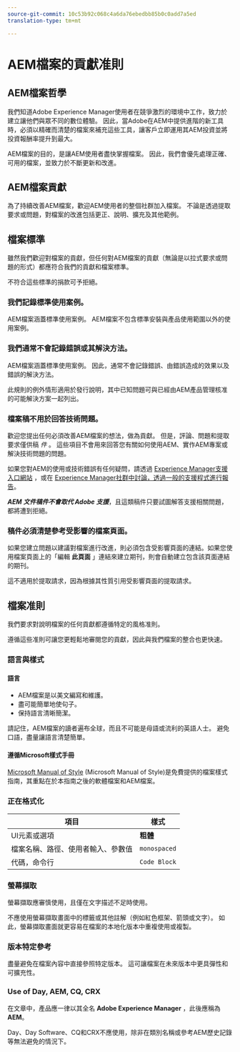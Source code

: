 ```yaml
---
source-git-commit: 10c53b92c068c4a6da76ebedbb85b0c0add7a5ed
translation-type: tm+mt

---
```

# AEM檔案的貢獻准則

## AEM檔案哲學

我們知道Adobe Experience Manager使用者在競爭激烈的環境中工作，致力於建立讓他們與眾不同的數位體驗。 因此，當Adobe在AEM中提供進階的新工具時，必須以精確而清楚的檔案來補充這些工具，讓客戶立即運用其AEM投資並將投資報酬率提升到最大。

AEM檔案的目的，是讓AEM使用者盡快掌握檔案。 因此，我們會優先處理正確、可用的檔案，並致力於不斷更新和改進。

## AEM檔案貢獻

為了持續改善AEM檔案，歡迎AEM使用者的整個社群加入檔案。 不論是透過提取要求或問題，對檔案的改進包括更正、說明、擴充及其他範例。

## 檔案標準

雖然我們歡迎對檔案的貢獻，但任何對AEM檔案的貢獻（無論是以拉式要求或問題的形式）都應符合我們的貢獻和檔案標準。

不符合這些標準的捐款可予拒絕。

### 我們記錄標準使用案例。

AEM檔案涵蓋標準使用案例。 AEM檔案不包含標準安裝與產品使用範圍以外的使用案例。

### 我們通常不會記錄錯誤或其解決方法。

AEM檔案涵蓋標準使用案例。 因此，通常不會記錄錯誤、由錯誤造成的效果以及錯誤的解決方法。

此規則的例外情形適用於發行說明，其中已知問題可與已經由AEM產品管理核准的可能解決方案一起列出。

### 檔案稿不用於回答技術問題。

歡迎您提出任何必須改善AEM檔案的想法，做為貢獻。 但是，評論、問題和提取要求僅供稿 *件* 。 這些項目不會用來回答您有關如何使用AEM、實作AEM專案或解決技術問題的問題。

如果您對AEM的使用或技術錯誤有任何疑問，請透過 [Experience Manager支援入口網站](https://daycare.day.com/home.html) ，或在 [Experience Manager社群中討論，透過一般的支援程式進行報告](http://help-forums.adobe.com/content/adobeforums/en/experience-manager-forum/adobe-experience-manager.html)。

***AEM 文件稿件不會取代 Adobe 支援***，且這類稿件只要試圖解答支援相關問題，都將遭到拒絕。

### 稿件必須清楚參考受影響的檔案頁面。

如果您建立問題以建議對檔案進行改進，則必須包含受影響頁面的連結。如果您使用檔案頁面上的「編輯 **此頁面** 」連結來建立期刊，則會自動建立包含該頁面連結的期刊。

這不適用於提取請求，因為根據其性質引用受影響頁面的提取請求。

## 檔案准則

我們要求對說明檔案的任何貢獻都遵循特定的風格准則。

遵循這些准則可讓您更輕鬆地審閱您的貢獻，因此與我們檔案的整合也更快速。

### 語言與樣式

#### 語言

* AEM檔案是以美文編寫和維護。
* 盡可能簡單地使句子。
* 保持語言清晰簡潔。

請記住，AEM檔案的讀者遍布全球，而且不可能是母語或流利的英語人士。 避免口語，盡量讓語言清楚簡單。

#### 遵循Microsoft樣式手冊

[Microsoft Manual of Style](https://docs.microsoft.com/en-us/style-guide/welcome/) (Microsoft Manual of Style)是免費提供的檔案樣式指南，其重點在於本指南之後的軟體檔案和AEM檔案。

### 正在格式化

| 項目 | 樣式 |
|---|---|
| UI元素或選項 | **粗體** |
| 檔案名稱、路徑、使用者輸入、參數值 | `monospaced` |
| 代碼，命令行 | ```Code Block``` |

### 螢幕擷取

螢幕擷取應審慎使用，且僅在文字描述不足時使用。

不應使用螢幕擷取畫面中的標籤或其他註解（例如紅色框架、箭頭或文字）。 如此，螢幕擷取畫面就更容易在檔案的本地化版本中重複使用或複製。

### 版本特定參考

盡量避免在檔案內容中直接參照特定版本。 這可讓檔案在未來版本中更具彈性和可擴充性。

### Use of Day, AEM, CQ, CRX

在文章中，產品應一律以其全名 **Adobe Experience Manager** ，此後應稱為 **AEM**。

Day、Day Software、CQ和CRX不應使用，除非在類別名稱或參考AEM歷史記錄等無法避免的情況下。